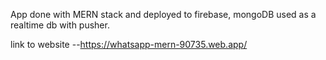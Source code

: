 App done with MERN stack and deployed to firebase, mongoDB used as a realtime db with pusher.

link to website --https://whatsapp-mern-90735.web.app/
